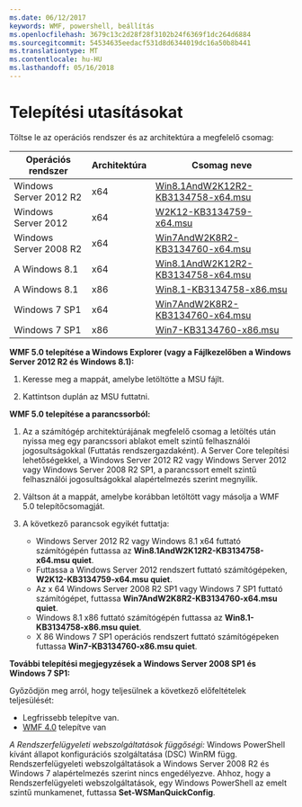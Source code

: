 ```yaml
---
ms.date: 06/12/2017
keywords: WMF, powershell, beállítás
ms.openlocfilehash: 3679c13c2d28f28f3102b24f6369f1dc264d6884
ms.sourcegitcommit: 54534635eedacf531d8d6344019dc16a50b8b441
ms.translationtype: MT
ms.contentlocale: hu-HU
ms.lasthandoff: 05/16/2018
---
```

# <a name="installation-instructions"></a>Telepítési utasításokat

Töltse le az operációs rendszer és az architektúra a megfelelő csomag:

| Operációs rendszer       | Architektúra | Csomag neve              |
|------------------------|--------------|---------------------------|
| Windows Server 2012 R2 | x64      | [Win8.1AndW2K12R2-KB3134758-x64.msu](http://go.microsoft.com/fwlink/?LinkId=717507) |
| Windows Server 2012    | x64      | [W2K12-KB3134759-x64.msu](http://go.microsoft.com/fwlink/?LinkId=717506) |
| Windows Server 2008 R2 | x64      | [Win7AndW2K8R2-KB3134760-x64.msu](http://go.microsoft.com/fwlink/?LinkId=717504) |
| A Windows 8.1            | x64          | [Win8.1AndW2K12R2-KB3134758-x64.msu](http://go.microsoft.com/fwlink/?LinkId=717507) |
| A Windows 8.1            | x86          | [Win8.1-KB3134758-x86.msu](http://go.microsoft.com/fwlink/?LinkID=717963) |
| Windows 7 SP1          | x64          | [Win7AndW2K8R2-KB3134760-x64.msu](http://go.microsoft.com/fwlink/?LinkId=717504) |
| Windows 7 SP1          | x86          | [Win7-KB3134760-x86.msu](http://go.microsoft.com/fwlink/?LinkID=717962) |


**WMF 5.0 telepítése a Windows Explorer (vagy a Fájlkezelőben a Windows Server 2012 R2 és Windows 8.1):**

1. Keresse meg a mappát, amelybe letöltötte a MSU fájlt.

2. Kattintson duplán az MSU futtatni.

**WMF 5.0 telepítése a parancssorból:**

1. Az a számítógép architektúrájának megfelelő csomag a letöltés után nyissa meg egy parancssori ablakot emelt szintű felhasználói jogosultságokkal (Futtatás rendszergazdaként). A Server Core telepítési lehetőségekkel, a Windows Server 2012 R2 vagy Windows Server 2012 vagy Windows Server 2008 R2 SP1, a parancssort emelt szintű felhasználói jogosultságokkal alapértelmezés szerint megnyílik.

2. Váltson át a mappát, amelybe korábban letöltött vagy másolja a WMF 5.0 telepítőcsomagját.

3. A következő parancsok egyikét futtatja:
    - Windows Server 2012 R2 vagy Windows 8.1 x64 futtató számítógépén futtassa az **Win8.1AndW2K12R2-KB3134758-x64.msu quiet**.
    - Futtassa a Windows Server 2012 rendszert futtató számítógépeken, **W2K12-KB3134759-x64.msu quiet**.
    - Az x 64 Windows Server 2008 R2 SP1 vagy Windows 7 SP1 futtató számítógépet, futtassa **Win7AndW2K8R2-KB3134760-x64.msu quiet**.
    - Windows 8.1 x86 futtató számítógépén futtassa az **Win8.1-KB3134758-x86.msu quiet**.
    - X 86 Windows 7 SP1 operációs rendszert futtató számítógépeken futtassa **Win7-KB3134760-x86.msu quiet**.

**További telepítési megjegyzések a Windows Server 2008 SP1 és Windows 7 SP1:**

Győződjön meg arról, hogy teljesülnek a következő előfeltételek teljesülését:
- Legfrissebb telepítve van.
- [WMF 4.0](http://www.microsoft.com/en-us/download/details.aspx?id=40855) telepítve van

*A Rendszerfelügyeleti webszolgáltatások függőségi:* Windows PowerShell kívánt állapot konfigurációs szolgáltatása (DSC) WinRM függ. Rendszerfelügyeleti webszolgáltatások a Windows Server 2008 R2 és Windows 7 alapértelmezés szerint nincs engedélyezve. Ahhoz, hogy a Rendszerfelügyeleti webszolgáltatások, egy Windows PowerShell az emelt szintű munkamenet, futtassa **Set-WSManQuickConfig**.
